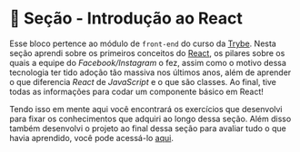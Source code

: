 # :paperclip: Seção - Introdução ao React

Esse bloco pertence ao módulo de `front-end` do curso da [Trybe](https://www.betrybe.com/). Nesta seção aprendi sobre os primeiros conceitos do [React](https://github.com/facebook/react), os pilares sobre os quais a equipe do _Facebook/Instagram_ o fez, assim como o motivo dessa tecnologia ter tido adoção tão massiva nos últimos anos, além de aprender o que diferencia _React_ de _JavaScript_ e o que são classes. Ao final, tive todas as informações para codar um componente básico em React!

Tendo isso em mente aqui você encontrará os exercícios que desenvolvi para fixar os conhecimentos que adquiri ao longo dessa seção. Além disso também desenvolvi o projeto ao final dessa seção para avaliar tudo o que havia aprendido, você pode acessá-lo [aqui](https://github.com/tryber/sd-026-b-project-solar-system/pull/31).
